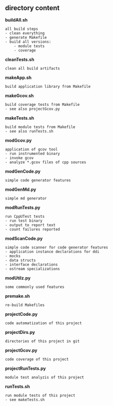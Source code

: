 ## directory content

**buildAll.sh**
```
all build steps
- clean everything
- generate Makefile
- build all versions:
    - module tests
    - coverage
```

**cleanTests.sh**
```
clean all build artifacts
```

**makeApp.sh**
```
build application library from Makefile
```

**makeGcov.sh**
```
build coverage tests from Makefile
- see also projectGcov.py
```

**makeTests.sh**
```
build module tests from Makefile
- see also runTests.sh
```

**modGcov.py**
```
application of gcov tool
- run instrumented binary
- invoke gcov
- analyze *.gcov files of cpp sources
```

**modGenCode.py**
```
simple code generator features
```

**modGenMd.py**
```
simple md generator
```

**modRunTests.py**
```
run CppUTest tests
- run test binary
- output to report text
- count failures reported
```

**modScanCode.py**
```
simple code scanner for code generator features
- application instance declarations for ddi
- mocks
- data structs
- interface declarations
- ostream specializations
```

**modUtilz.py**
```
some commonly used features
```

**premake.sh**
```
re-build Makefiles
```

**projectCode.py**
```
code automatization of this project
```

**projectDirs.py**
```
directories of this project in git
```

**projectGcov.py**
```
code coverage of this project
```

**projectRunTests.py**
```
module test analyzis of this project
```

**runTests.sh**
```
run module tests of this project
- see makeTests.sh
```
